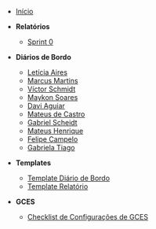 - [Início](/)

- **Relatórios**

  - [Sprint 0](relatorios/Sprint-0.md)

- **Diários de Bordo**
  - [Letícia Aires](diario-de-bordo/leticia-aires.md)
  - [Marcus Martins](diario-de-bordo/marcus-martins.md)
  - [Víctor Schmidt](diario-de-bordo/victor-schmidt.md)
  - [Maykon Soares](diario-de-bordo/maykon-soares.md)
  - [Davi Aguiar](diario-de-bordo/davi-de-aguiar-vieira.md)
  - [Mateus de Castro](diario-de-bordo/mateus-castro.md)
  - [Gabriel Scheidt](diario-de-bordo/gabriel-scheidt.md)
  - [Mateus Henrique](diario-de-bordo/mateus_henrique.md)
  - [Felipe Campelo](diario-de-bordo/felipe-campelo.md)
  - [Gabriela Tiago](diario-de-bordo/gabriela-tiago.md)

- **Templates**
  - [Template Diário de Bordo](templates/template-diario-bordo.md)
  - [Template Relatório](templates/template-relatorio.md)

- **GCES**
  - [Checklist de Configurações de GCES](GCES/checklist.md)